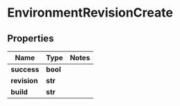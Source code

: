 # EnvironmentRevisionCreate

## Properties
Name | Type | Notes
------------ | ------------- | -------------
**success** | **bool** | 
**revision** | **str** | 
**build** | **str** | 


